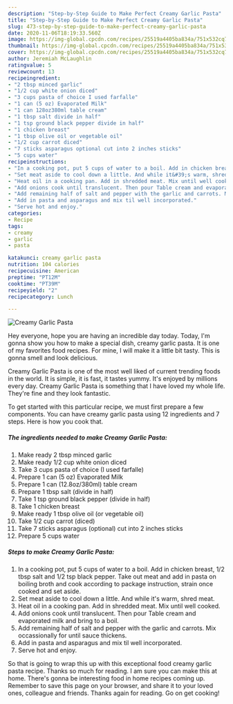 ```yaml
---
description: "Step-by-Step Guide to Make Perfect Creamy Garlic Pasta"
title: "Step-by-Step Guide to Make Perfect Creamy Garlic Pasta"
slug: 473-step-by-step-guide-to-make-perfect-creamy-garlic-pasta
date: 2020-11-06T18:19:33.560Z
image: https://img-global.cpcdn.com/recipes/25519a4405ba834a/751x532cq70/creamy-garlic-pasta-recipe-main-photo.jpg
thumbnail: https://img-global.cpcdn.com/recipes/25519a4405ba834a/751x532cq70/creamy-garlic-pasta-recipe-main-photo.jpg
cover: https://img-global.cpcdn.com/recipes/25519a4405ba834a/751x532cq70/creamy-garlic-pasta-recipe-main-photo.jpg
author: Jeremiah McLaughlin
ratingvalue: 5
reviewcount: 13
recipeingredient:
- "2 tbsp minced garlic"
- "1/2 cup white onion diced"
- "3 cups pasta of choice I used farfalle"
- "1 can (5 oz) Evaporated Milk"
- "1 can 128oz380ml table cream"
- "1 tbsp salt divide in half"
- "1 tsp ground black pepper divide in half"
- "1 chicken breast"
- "1 tbsp olive oil or vegetable oil"
- "1/2 cup carrot diced"
- "7 sticks asparagus optional cut into 2 inches sticks"
- "5 cups water"
recipeinstructions:
- "In a cooking pot, put 5 cups of water to a boil. Add in chicken breast, 1/2 tbsp salt and 1/2 tsp black pepper. Take out meat and add in pasta on boiling broth and cook according to package instruction, strain once cooked and set aside."
- "Set meat aside to cool down a little. And while it&#39;s warm, shred meat."
- "Heat oil in a cooking pan. Add in shredded meat. Mix until well cooked."
- "Add onions cook until translucent. Then pour Table cream and evaporated milk and bring to a boil."
- "Add remaining half of salt and pepper with the garlic and carrots. Mix occassionally for until sauce thickens."
- "Add in pasta and asparagus and mix til well incorporated."
- "Serve hot and enjoy."
categories:
- Recipe
tags:
- creamy
- garlic
- pasta

katakunci: creamy garlic pasta 
nutrition: 104 calories
recipecuisine: American
preptime: "PT12M"
cooktime: "PT39M"
recipeyield: "2"
recipecategory: Lunch

---
```



![Creamy Garlic Pasta](https://img-global.cpcdn.com/recipes/25519a4405ba834a/751x532cq70/creamy-garlic-pasta-recipe-main-photo.jpg)

Hey everyone, hope you are having an incredible day today. Today, I'm gonna show you how to make a special dish, creamy garlic pasta. It is one of my favorites food recipes. For mine, I will make it a little bit tasty. This is gonna smell and look delicious.



Creamy Garlic Pasta is one of the most well liked of current trending foods in the world. It is simple, it is fast, it tastes yummy. It's enjoyed by millions every day. Creamy Garlic Pasta is something that I have loved my whole life. They're fine and they look fantastic.


To get started with this particular recipe, we must first prepare a few components. You can have creamy garlic pasta using 12 ingredients and 7 steps. Here is how you cook that.

<!--inarticleads1-->

##### The ingredients needed to make Creamy Garlic Pasta:

1. Make ready 2 tbsp minced garlic
1. Make ready 1/2 cup white onion diced
1. Take 3 cups pasta of choice (I used farfalle)
1. Prepare 1 can (5 oz) Evaporated Milk
1. Prepare 1 can (12.8oz/380ml) table cream
1. Prepare 1 tbsp salt (divide in half)
1. Take 1 tsp ground black pepper (divide in half)
1. Take 1 chicken breast
1. Make ready 1 tbsp olive oil (or vegetable oil)
1. Take 1/2 cup carrot (diced)
1. Take 7 sticks asparagus (optional) cut into 2 inches sticks
1. Prepare 5 cups water




<!--inarticleads2-->

##### Steps to make Creamy Garlic Pasta:

1. In a cooking pot, put 5 cups of water to a boil. Add in chicken breast, 1/2 tbsp salt and 1/2 tsp black pepper. Take out meat and add in pasta on boiling broth and cook according to package instruction, strain once cooked and set aside.
1. Set meat aside to cool down a little. And while it&#39;s warm, shred meat.
1. Heat oil in a cooking pan. Add in shredded meat. Mix until well cooked.
1. Add onions cook until translucent. Then pour Table cream and evaporated milk and bring to a boil.
1. Add remaining half of salt and pepper with the garlic and carrots. Mix occassionally for until sauce thickens.
1. Add in pasta and asparagus and mix til well incorporated.
1. Serve hot and enjoy.




So that is going to wrap this up with this exceptional food creamy garlic pasta recipe. Thanks so much for reading. I am sure you can make this at home. There's gonna be interesting food in home recipes coming up. Remember to save this page on your browser, and share it to your loved ones, colleague and friends. Thanks again for reading. Go on get cooking!
